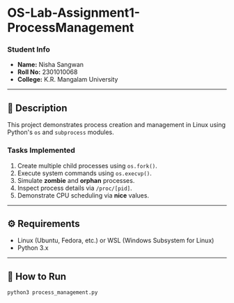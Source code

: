 # OS-Lab-Assignment1-ProcessManagement

### Student Info
- **Name:** Nisha Sangwan  
- **Roll No:** 2301010068  
- **College:** K.R. Mangalam University  

---

## 📘 Description
This project demonstrates process creation and management in Linux using Python's `os` and `subprocess` modules.

### Tasks Implemented
1. Create multiple child processes using `os.fork()`.
2. Execute system commands using `os.execvp()`.
3. Simulate **zombie** and **orphan** processes.
4. Inspect process details via `/proc/[pid]`.
5. Demonstrate CPU scheduling via **nice** values.

---

## ⚙️ Requirements
- Linux (Ubuntu, Fedora, etc.) or WSL (Windows Subsystem for Linux)
- Python 3.x

---

## 🚀 How to Run
```bash
python3 process_management.py
